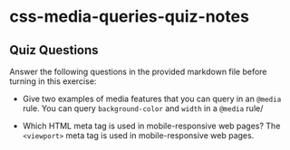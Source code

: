 # css-media-queries-quiz-notes

## Quiz Questions

Answer the following questions in the provided markdown file before turning in this exercise:

- Give two examples of media features that you can query in an `@media` rule.
  You can query `background-color` and `width` in a `@media` rule/

- Which HTML meta tag is used in mobile-responsive web pages?
  The `<viewport>` meta tag is used in mobile-responsive web pages.
